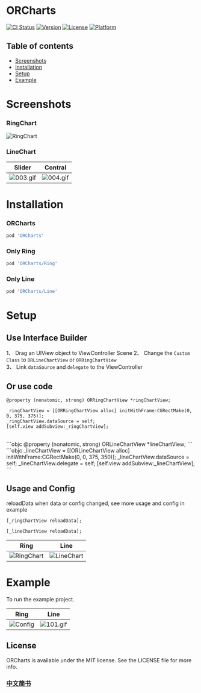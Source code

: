 # ORCharts

[![CI Status](https://img.shields.io/travis/sunrise_oy@163.com/ORCharts.svg?style=flat)](https://travis-ci.org/sunrise_oy@163.com/ORCharts)
[![Version](https://img.shields.io/cocoapods/v/ORCharts.svg?style=flat)](https://cocoapods.org/pods/ORCharts)
[![License](https://img.shields.io/cocoapods/l/ORCharts.svg?style=flat)](https://cocoapods.org/pods/ORCharts)
[![Platform](https://img.shields.io/cocoapods/p/ORCharts.svg?style=flat)](https://cocoapods.org/pods/ORCharts)

## Table of contents
* [Screenshots](#screenshots)
* [Installation](#installation)
* [Setup](#setup)
* [Example](#example)

# <a id="screenshots"></a>Screenshots 

### RingChart
![RingChart](https://upload-images.jianshu.io/upload_images/5192751-6b13744cc1b9926d.png?imageMogr2/auto-orient/strip%7CimageView2/2/h/440)

### LineChart
|    Slider    |    Contral    |
|--------------|-------------|
|![003.gif](https://upload-images.jianshu.io/upload_images/5192751-3f68f4db547e98e3.gif?imageMogr2/auto-orient/strip)|![004.gif](https://upload-images.jianshu.io/upload_images/5192751-cc2abfaa9d6a4330.gif?imageMogr2/auto-orient/strip)|


# <a id="installation"></a>Installation

### ORCharts
```ruby
pod 'ORCharts'
```
### Only Ring

```ruby
pod 'ORCharts/Ring'  
```
### Only Line

```ruby
pod 'ORCharts/Line'  
```
# <a id="setup"></a>Setup

## Use Interface Builder
1、 Drag an UIView object to ViewController Scene
2、 Change the `Custom Class` to `ORLineChartView` or `ORRingChartView` <br/>
3、 Link `dataSource` and `delegate` to the ViewController <br/>

## Or use code

```objc
@property (nonatomic, strong) ORRingChartView *ringChartView;
```
```objc
_ringChartView = [[ORRingChartView alloc] initWithFrame:CGRectMake(0, 0, 375, 375)];
_ringChartView.dataSource = self;
[self.view addSubview:_ringChartView];
```
<br/>
```objc
@property (nonatomic, strong) ORLineChartView *lineChartView;
```
```objc
_lineChartView = [[ORLineChartView alloc] initWithFrame:CGRectMake(0, 0, 375, 350)];
_lineChartView.dataSource = self;
_lineChartView.delegate = self;    
[self.view addSubview:_lineChartView];
```
<br/>

## Usage and Config

reloadData when data or config changed, see more usage and config in example

```objc
[_ringChartView reloadData];
```
```objc
[_lineChartView reloadData];
```
|    Ring    |    Line    |
|--------------|-------------|
|![RingChart](https://upload-images.jianshu.io/upload_images/5192751-e88a923effc934aa.png?imageMogr2/auto-orient/strip%7CimageView2/2/w/1240)|![LineChart](https://upload-images.jianshu.io/upload_images/5192751-d4cdc88168b6b00b.png?imageMogr2/auto-orient/strip%7CimageView2/2/w/1240)|


# <a id="example"></a>Example 

To run the example project.

|    Ring    |    Line    |
|--------------|-------------|
|   ![Config](https://upload-images.jianshu.io/upload_images/5192751-0a70eb88d3829d58.gif?imageMogr2/auto-orient/strip)   |   ![101.gif](https://upload-images.jianshu.io/upload_images/5192751-00b5849cfb364bc4.gif?imageMogr2/auto-orient/strip)   |



## License

ORCharts is available under the MIT license. See the LICENSE file for more info.

### [中文简书](https://www.jianshu.com/p/317a79890984)
